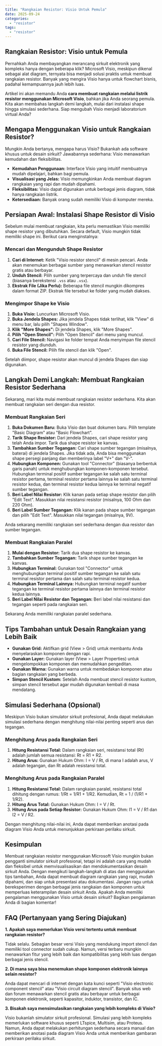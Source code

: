 ```yaml
---
title: "Rangkaian Resistor: Visio Untuk Pemula"
date: 2025-09-24
categories: 
  - "resistor"
tags: 
  - "resistor"
---
```


## Rangkaian Resistor: Visio untuk Pemula

Pernahkah Anda membayangkan merancang sirkuit elektronik yang kompleks hanya dengan beberapa klik? Microsoft Visio, meskipun dikenal sebagai alat diagram, ternyata bisa menjadi solusi praktis untuk membuat rangkaian resistor. Banyak yang mengira Visio hanya untuk flowchart bisnis, padahal kemampuannya jauh lebih luas.

Artikel ini akan memandu Anda **cara membuat rangkaian melalui listrik resistor menggunakan Microsoft Visio**, bahkan jika Anda seorang pemula. Kita akan membahas langkah demi langkah, mulai dari instalasi shape hingga simulasi sederhana. Siap mengubah Visio menjadi laboratorium virtual Anda?

## Mengapa Menggunakan Visio untuk Rangkaian Resistor?

Mungkin Anda bertanya, mengapa harus Visio? Bukankah ada software khusus untuk desain sirkuit? Jawabannya sederhana: Visio menawarkan kemudahan dan fleksibilitas.

- **Kemudahan Penggunaan:** Interface Visio yang intuitif membuatnya mudah dipelajari, bahkan bagi pemula.
- **Visualisasi yang Jelas:** Visio memungkinkan Anda membuat diagram rangkaian yang rapi dan mudah dipahami.
- **Fleksibilitas:** Visio dapat digunakan untuk berbagai jenis diagram, tidak hanya rangkaian listrik.
- **Ketersediaan:** Banyak orang sudah memiliki Visio di komputer mereka.

## Persiapan Awal: Instalasi Shape Resistor di Visio

Sebelum mulai membuat rangkaian, kita perlu memastikan Visio memiliki shape resistor yang dibutuhkan. Secara default, Visio mungkin tidak memiliki shape ini. Berikut cara menginstalnya:

### Mencari dan Mengunduh Shape Resistor

1. **Cari di Internet:** Ketik "Visio resistor stencil" di mesin pencari. Anda akan menemukan berbagai sumber yang menawarkan stencil resistor gratis atau berbayar.
2. **Unduh Stencil:** Pilih sumber yang terpercaya dan unduh file stencil (biasanya berekstensi `.vss` atau `.vsx`).
3. **Ekstrak File (Jika Perlu):** Beberapa file stencil mungkin dikompres dalam format ZIP. Ekstrak file tersebut ke folder yang mudah diakses.

### Mengimpor Shape ke Visio

1. **Buka Visio:** Luncurkan Microsoft Visio.
2. **Buka Jendela Shapes:** Jika jendela Shapes tidak terlihat, klik "View" di menu bar, lalu pilih "Shapes Window".
3. **Klik "More Shapes":** Di jendela Shapes, klik "More Shapes".
4. **Pilih "Open Stencil":** Pilih "Open Stencil" dari menu yang muncul.
5. **Cari File Stencil:** Navigasi ke folder tempat Anda menyimpan file stencil resistor yang diunduh.
6. **Buka File Stencil:** Pilih file stencil dan klik "Open".

Setelah diimpor, shape resistor akan muncul di jendela Shapes dan siap digunakan.

## Langkah Demi Langkah: Membuat Rangkaian Resistor Sederhana

Sekarang, mari kita mulai membuat rangkaian resistor sederhana. Kita akan membuat rangkaian seri dengan dua resistor.

### Membuat Rangkaian Seri

1. **Buka Dokumen Baru:** Buka Visio dan buat dokumen baru. Pilih template "Basic Diagram" atau "Basic Flowchart".
2. **Tarik Shape Resistor:** Dari jendela Shapes, cari shape resistor yang telah Anda impor. Tarik dua shape resistor ke kanvas.
3. **Tambahkan Sumber Tegangan:** Cari shape sumber tegangan (misalnya, baterai) di jendela Shapes. Jika tidak ada, Anda bisa menggunakan shape persegi panjang dan memberinya label "V+" dan "V-".
4. **Hubungkan Komponen:** Gunakan tool "Connector" (biasanya berbentuk garis panah) untuk menghubungkan komponen-komponen tersebut. Hubungkan terminal positif sumber tegangan ke salah satu terminal resistor pertama, terminal resistor pertama lainnya ke salah satu terminal resistor kedua, dan terminal resistor kedua lainnya ke terminal negatif sumber tegangan.
5. **Beri Label Nilai Resistor:** Klik kanan pada setiap shape resistor dan pilih "Edit Text". Masukkan nilai resistansi resistor (misalnya, 100 Ohm dan 220 Ohm).
6. **Beri Label Sumber Tegangan:** Klik kanan pada shape sumber tegangan dan pilih "Edit Text". Masukkan nilai tegangan (misalnya, 9V).

Anda sekarang memiliki rangkaian seri sederhana dengan dua resistor dan sumber tegangan.

### Membuat Rangkaian Paralel

1. **Mulai dengan Resistor:** Tarik dua shape resistor ke kanvas.
2. **Tambahkan Sumber Tegangan:** Tarik shape sumber tegangan ke kanvas.
3. **Hubungkan Terminal:** Gunakan tool "Connector" untuk menghubungkan terminal positif sumber tegangan ke salah satu terminal resistor pertama dan salah satu terminal resistor kedua.
4. **Hubungkan Terminal Lainnya:** Hubungkan terminal negatif sumber tegangan ke terminal resistor pertama lainnya dan terminal resistor kedua lainnya.
5. **Beri Label Nilai Resistor dan Tegangan:** Beri label nilai resistansi dan tegangan seperti pada rangkaian seri.

Sekarang Anda memiliki rangkaian paralel sederhana.

## Tips Tambahan untuk Desain Rangkaian yang Lebih Baik

- **Gunakan Grid:** Aktifkan grid (View > Grid) untuk membantu Anda menyelaraskan komponen dengan rapi.
- **Gunakan Layer:** Gunakan layer (View > Layer Properties) untuk mengelompokkan komponen dan memudahkan pengeditan.
- **Gunakan Warna:** Gunakan warna untuk membedakan komponen atau bagian rangkaian yang berbeda.
- **Simpan Stencil Kustom:** Setelah Anda membuat stencil resistor kustom, simpan stencil tersebut agar mudah digunakan kembali di masa mendatang.

## Simulasi Sederhana (Opsional)

Meskipun Visio bukan simulator sirkuit profesional, Anda dapat melakukan simulasi sederhana dengan menghitung nilai-nilai penting seperti arus dan tegangan.

### Menghitung Arus pada Rangkaian Seri

1. **Hitung Resistansi Total:** Dalam rangkaian seri, resistansi total (Rt) adalah jumlah semua resistansi: Rt = R1 + R2.
2. **Hitung Arus:** Gunakan Hukum Ohm: I = V / Rt, di mana I adalah arus, V adalah tegangan, dan Rt adalah resistansi total.

### Menghitung Arus pada Rangkaian Paralel

1. **Hitung Resistansi Total:** Dalam rangkaian paralel, resistansi total dihitung dengan rumus: 1/Rt = 1/R1 + 1/R2. Kemudian, Rt = 1 / (1/R1 + 1/R2).
2. **Hitung Arus Total:** Gunakan Hukum Ohm: I = V / Rt.
3. **Hitung Arus pada Setiap Resistor:** Gunakan Hukum Ohm: I1 = V / R1 dan I2 = V / R2.

Dengan menghitung nilai-nilai ini, Anda dapat memberikan anotasi pada diagram Visio Anda untuk menunjukkan perkiraan perilaku sirkuit.

## Kesimpulan

Membuat rangkaian resistor menggunakan Microsoft Visio mungkin bukan pengganti simulator sirkuit profesional, tetapi ini adalah cara yang mudah dan fleksibel untuk memvisualisasikan dan mendokumentasikan desain sirkuit Anda. Dengan mengikuti langkah-langkah di atas dan menggunakan tips tambahan, Anda dapat membuat diagram rangkaian yang rapi, mudah dipahami, dan siap untuk presentasi atau dokumentasi. Jangan ragu untuk bereksperimen dengan berbagai jenis rangkaian dan komponen untuk memperluas keterampilan desain sirkuit Anda. Apakah Anda memiliki pengalaman menggunakan Visio untuk desain sirkuit? Bagikan pengalaman Anda di bagian komentar!

## FAQ (Pertanyaan yang Sering Diajukan)

**1\. Apakah saya memerlukan Visio versi tertentu untuk membuat rangkaian resistor?**

Tidak selalu. Sebagian besar versi Visio yang mendukung import stencil dan memiliki tool connector sudah cukup. Namun, versi terbaru mungkin menawarkan fitur yang lebih baik dan kompatibilitas yang lebih luas dengan berbagai jenis stencil.

**2\. Di mana saya bisa menemukan shape komponen elektronik lainnya selain resistor?**

Anda dapat mencari di internet dengan kata kunci seperti "Visio electronic component stencil" atau "Visio circuit diagram stencil". Banyak situs web dan forum menawarkan stencil gratis atau berbayar untuk berbagai komponen elektronik, seperti kapasitor, induktor, transistor, dan IC.

**3\. Bisakah saya mensimulasikan rangkaian yang lebih kompleks di Visio?**

Visio bukanlah simulator sirkuit profesional. Simulasi yang lebih kompleks memerlukan software khusus seperti LTspice, Multisim, atau Proteus. Namun, Anda dapat melakukan perhitungan sederhana secara manual dan memberikan anotasi pada diagram Visio Anda untuk memberikan gambaran perkiraan perilaku sirkuit.

